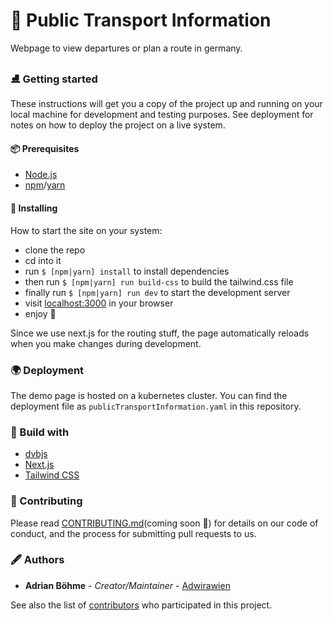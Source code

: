 # 🚟 Public Transport Information

Webpage to view departures or plan a route in germany.

### ⛸ Getting started

These instructions will get you a copy of the project up and running on your local machine for development and testing purposes. See deployment for notes on how to deploy the project on a live system.

#### 📦 Prerequisites

- [Node.js](https://nodejs.org/)
- [npm](https://www.npmjs.com/get-npm)/[yarn](https://yarnpkg.com/lang/en/)

#### 💈 Installing

How to start the site on your system:

- clone the repo
- cd into it
- run `$ [npm|yarn] install` to install dependencies
- then run `$ [npm|yarn] run build-css` to build the tailwind.css file
- finally run `$ [npm|yarn] run dev` to start the development server
- visit [localhost:3000](http://localhost:3000/) in your browser
- enjoy 🎉

Since we use next.js for the routing stuff, the page automatically reloads when you make changes during development.

### 🌍 Deployment

The demo page is hosted on a kubernetes cluster. You can find the deployment file as `publicTransportInformation.yaml` in this repository.

### 🔨 Build with

- [dvbjs](https://github.com/kiliankoe/dvbjs)
- [Next.js](https://nextjs.org/)
- [Tailwind CSS](https://tailwindcss.com/)

### 🦜 Contributing

Please read [CONTRIBUTING.md](https://github.com/Adwirawien/PublicTransportInformation/CONTRIBUTING.md)(coming soon 🙂) for details on our code of conduct, and the process for submitting pull requests to us.

### 🖋 Authors

- **Adrian Böhme** - *Creator/Maintainer* - [Adwirawien](https://github.com/Adwirawien)

See also the list of [contributors](https://github.com/Adwirawien/PublicTransportInformation/contributors) who participated in this project.
